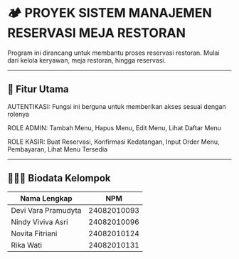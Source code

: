 # 🏕️ PROYEK SISTEM MANAJEMEN RESERVASI MEJA RESTORAN 
Program ini dirancang untuk membantu proses reservasi restoran. Mulai dari kelola keryawan, meja restoran, hingga reservasi.

---

## 🔑 Fitur Utama
AUTENTIKASI: 
  Fungsi ini berguna untuk memberikan akses sesuai dengan rolenya 

ROLE ADMIN:
  Tambah Menu, Hapus Menu, Edit Menu, Lihat Daftar Menu 

ROLE KASIR:
  Buat Reservasi, Konfirmasi Kedatangan, Input Order Menu, Pembayaran, Lihat Menu Tersedia 

---

## 🧑‍🤝‍🧑 Biodata Kelompok 

| Nama Lengkap            | NPM           |
|-------------------------|-------------------------|
|  Devi Vara Pramudyta    |  24082010093 |
|  Nindy Viviva Asri      |  24082010096 |
|  Novita Fitriani        |  24082010124 |
|  Rika Wati              |  24082010131 |

